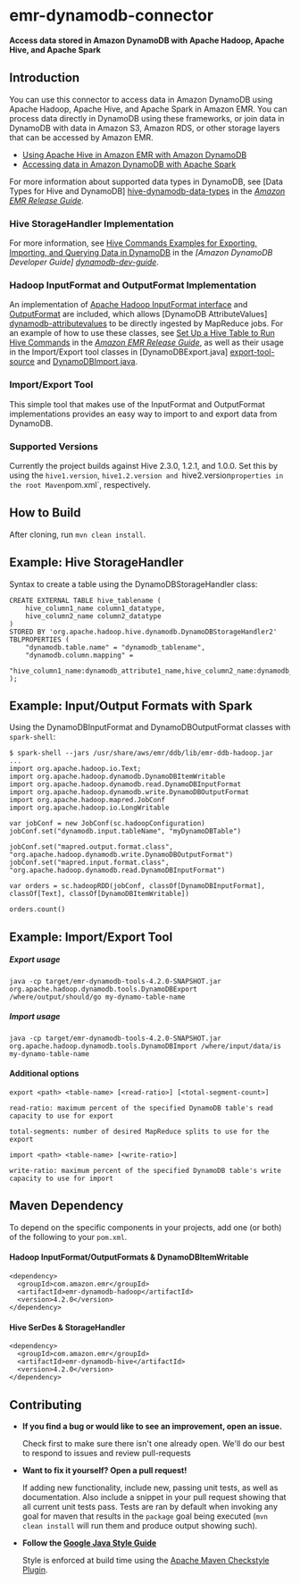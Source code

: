 # emr-dynamodb-connector
**Access data stored in Amazon DynamoDB with Apache Hadoop, Apache Hive, and Apache Spark**

## Introduction
You can use this connector to access data in Amazon DynamoDB using Apache Hadoop, Apache Hive, and
Apache Spark in Amazon EMR. You can process data directly in DynamoDB using these frameworks, or
join data in DynamoDB with data in Amazon S3, Amazon RDS, or other storage layers that can be
accessed by Amazon EMR.

- [Using Apache Hive in Amazon EMR with Amazon DynamoDB][emr-dynamodb-hive-docs]
- [Accessing data in Amazon DynamoDB with Apache Spark][dynamodb-spark-blog-post]

For more information about supported data types in DynamoDB, see [Data Types for Hive and DynamoDB]
[hive-dynamodb-data-types] in the *[Amazon EMR Release Guide][emr-release-guide]*.

### Hive StorageHandler Implementation
For more information, see [Hive Commands Examples for Exporting, Importing, and Querying Data in
DynamoDB][hive-commands-emr-dev-guide] in the *[Amazon DynamoDB Developer Guide]
[dynamodb-dev-guide]*.

### Hadoop InputFormat and OutputFormat Implementation
An implementation of [Apache Hadoop InputFormat interface][input-format-javadoc] and
[OutputFormat][output-format-javadoc] are included, which allows [DynamoDB AttributeValues]
[dynamodb-attributevalues] to be directly ingested by MapReduce jobs. For an example of how to use
these classes, see [Set Up a Hive Table to Run Hive Commands][set-up-hive-table] in the *[Amazon EMR
Release Guide][emr-release-guide]*, as well as their usage in the Import/Export tool classes in
[DynamoDBExport.java] [export-tool-source] and [DynamoDBImport.java][import-tool-source].

### Import/Export Tool
This simple tool that makes use of the InputFormat and OutputFormat implementations provides an easy
 way to import to and export data from DynamoDB.

### Supported Versions
Currently the project builds against Hive 2.3.0, 1.2.1, and 1.0.0. Set this by using the `hive1.version`,
`hive1.2.version and `hive2.version` properties in the root Maven `pom.xml`, respectively.

## How to Build
After cloning, run `mvn clean install`.

## Example: Hive StorageHandler
Syntax to create a table using the DynamoDBStorageHandler class:
```
CREATE EXTERNAL TABLE hive_tablename (
    hive_column1_name column1_datatype,
    hive_column2_name column2_datatype
)
STORED BY 'org.apache.hadoop.hive.dynamodb.DynamoDBStorageHandler2'
TBLPROPERTIES (
    "dynamodb.table.name" = "dynamodb_tablename",
    "dynamodb.column.mapping" =
        "hive_column1_name:dynamodb_attribute1_name,hive_column2_name:dynamodb_attribute2_name"
);
```

## Example: Input/Output Formats with Spark
Using the DynamoDBInputFormat and DynamoDBOutputFormat classes with `spark-shell`:
```
$ spark-shell --jars /usr/share/aws/emr/ddb/lib/emr-ddb-hadoop.jar
...
import org.apache.hadoop.io.Text;
import org.apache.hadoop.dynamodb.DynamoDBItemWritable
import org.apache.hadoop.dynamodb.read.DynamoDBInputFormat
import org.apache.hadoop.dynamodb.write.DynamoDBOutputFormat
import org.apache.hadoop.mapred.JobConf
import org.apache.hadoop.io.LongWritable

var jobConf = new JobConf(sc.hadoopConfiguration)
jobConf.set("dynamodb.input.tableName", "myDynamoDBTable")

jobConf.set("mapred.output.format.class", "org.apache.hadoop.dynamodb.write.DynamoDBOutputFormat")
jobConf.set("mapred.input.format.class", "org.apache.hadoop.dynamodb.read.DynamoDBInputFormat")

var orders = sc.hadoopRDD(jobConf, classOf[DynamoDBInputFormat], classOf[Text], classOf[DynamoDBItemWritable])

orders.count()
```

## Example: Import/Export Tool
##### Export usage
```
java -cp target/emr-dynamodb-tools-4.2.0-SNAPSHOT.jar org.apache.hadoop.dynamodb.tools.DynamoDBExport /where/output/should/go my-dynamo-table-name
```
##### Import usage
```
java -cp target/emr-dynamodb-tools-4.2.0-SNAPSHOT.jar org.apache.hadoop.dynamodb.tools.DynamoDBImport /where/input/data/is my-dynamo-table-name
```

#### Additional options
```
export <path> <table-name> [<read-ratio>] [<total-segment-count>]

read-ratio: maximum percent of the specified DynamoDB table's read capacity to use for export

total-segments: number of desired MapReduce splits to use for the export
```

```
import <path> <table-name> [<write-ratio>]

write-ratio: maximum percent of the specified DynamoDB table's write capacity to use for import
```

## Maven Dependency
To depend on the specific components in your projects, add one (or both) of the following to your
`pom.xml`.

#### Hadoop InputFormat/OutputFormats & DynamoDBItemWritable
```
<dependency>
  <groupId>com.amazon.emr</groupId>
  <artifactId>emr-dynamodb-hadoop</artifactId>
  <version>4.2.0</version>
</dependency>
```
#### Hive SerDes & StorageHandler
```
<dependency>
  <groupId>com.amazon.emr</groupId>
  <artifactId>emr-dynamodb-hive</artifactId>
  <version>4.2.0</version>
</dependency>
```

## Contributing
* **If you find a bug or would like to see an improvement, open an issue.**

    Check first to make sure there isn't one already open. We'll do our best to respond to issues
    and review pull-requests

* **Want to fix it yourself? Open a pull request!**

    If adding new functionality, include new, passing unit tests, as well as documentation. Also
    include a snippet in your pull request showing that all current unit tests pass. Tests are ran
    by default when invoking any goal for maven that results in the `package` goal being executed
    (`mvn clean install` will run them and produce output showing such).

* **Follow the [Google Java Style Guide][google-style-guide]**

    Style is enforced at build time using the [Apache Maven Checkstyle Plugin][maven-checkstyle-plugin].

[emr-release-guide]: http://docs.aws.amazon.com/ElasticMapReduce/latest/ReleaseGuide/emr-release-components.html
[dynamodb-dev-guide]: http://docs.aws.amazon.com/amazondynamodb/latest/developerguide/Introduction.html
[hive-commands-emr-dev-guide]: http://docs.aws.amazon.com/amazondynamodb/latest/developerguide/EMR_Hive_Commands.html
[set-up-hive-table]: http://docs.aws.amazon.com/ElasticMapReduce/latest/ReleaseGuide/EMR_Interactive_Hive.html
[hive-dynamodb-data-types]: http://docs.aws.amazon.com/ElasticMapReduce/latest/ReleaseGuide/EMR_Interactive_Hive.html#EMR_Hive_Properties
[dynamodb-spark-blog-post]: https://blogs.aws.amazon.com/bigdata/post/Tx1G4SQRV049UL0/Analyze-Your-Data-on-Amazon-DynamoDB-with-Apache-Spark
[emr-dynamodb-hive-docs]: http://docs.aws.amazon.com/ElasticMapReduce/latest/ReleaseGuide/EMRforDynamoDB.html
[input-format-javadoc]: https://hadoop.apache.org/docs/current/api/org/apache/hadoop/mapred/InputFormat.html
[output-format-javadoc]: https://hadoop.apache.org/docs/current/api/org/apache/hadoop/mapred/OutputFormat.html
[dynamodb-attributevalues]: http://docs.aws.amazon.com/amazondynamodb/latest/APIReference/API_AttributeValue.html
[export-tool-source]: emr-dynamodb-tools/src/main/java/org/apache/hadoop/dynamodb/tools/DynamoDBExport.java
[import-tool-source]: emr-dynamodb-tools/src/main/java/org/apache/hadoop/dynamodb/tools/DynamoDBImport.java
[google-style-guide]: https://google.github.io/styleguide/javaguide.html
[maven-checkstyle-plugin]: https://maven.apache.org/plugins/maven-checkstyle-plugin/index.html
